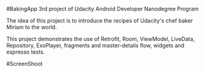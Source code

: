 #BakingApp
3rd project of Udacity Android Developer Nanodegree Program

The idea of this project is to introduce the recipes of Udacity's chef baker Miriam to the world.

This project demonstrates the use of Retrofit, Room, 
ViewModel, LiveData, Repository, ExoPlayer, fragments and master-details flow, widgets and espresso tests.

#ScreenShoot
